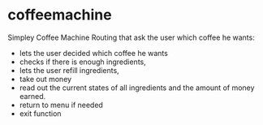 # coffeemachine
Simpley Coffee Machine Routing that ask the user which coffee he wants: 

- lets the user decided which coffee he wants
- checks if there is enough ingredients, 
- lets the user refill ingredients, 
- take out money 
- read out the current states of all ingredients and the amount of money earned.
- return to menu if needed
- exit function
